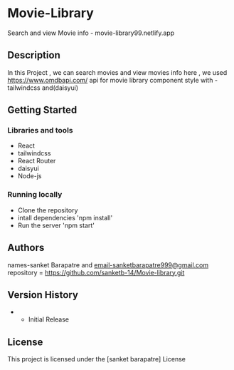 # Movie-Library

Search and view Movie info - movie-library99.netlify.app

## Description

In this Project , we can search movies and view movies info
here , we used https://www.omdbapi.com/ api for movie library
component style with -tailwindcss and(daisyui)


## Getting Started

### Libraries and tools

- React 
- tailwindcss
- React Router
- daisyui
- Node-js


### Running locally

- Clone the repository
- intall dependencies 'npm install'
- Run the server 'npm start'



## Authors

 names-sanket Barapatre and email-sanketbarapatre999@gmail.com
 repository = https://github.com/sanketb-14/Movie-library.git



## Version History

-
  - Initial Release

## License

This project is licensed under the [sanket barapatre] License


